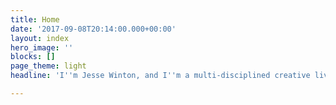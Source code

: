 ```yaml
---
title: Home
date: '2017-09-08T20:14:00.000+00:00'
layout: index
hero_image: ''
blocks: []
page_theme: light
headline: 'I''m Jesse Winton, and I''m a multi-disciplined creative living in California. '

---
```

